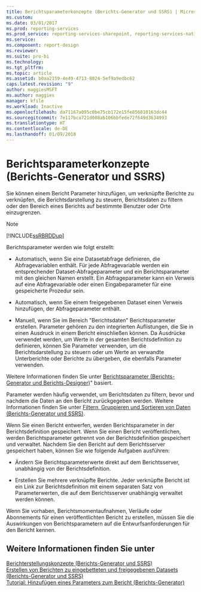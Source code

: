 ```yaml
---
title: Berichtsparameterkonzepte (Berichts-Generator und SSRS) | Microsoft-Dokumentation
ms.custom: 
ms.date: 03/01/2017
ms.prod: reporting-services
ms.prod_service: reporting-services-sharepoint, reporting-services-native
ms.service: 
ms.component: report-design
ms.reviewer: 
ms.suite: pro-bi
ms.technology: 
ms.tgt_pltfrm: 
ms.topic: article
ms.assetid: b0aa2159-4e49-4713-8824-5ef9a9edbc62
caps.latest.revision: "9"
author: maggiesMSFT
ms.author: maggies
manager: kfile
ms.workload: Inactive
ms.openlocfilehash: da71167a095c0be75cb172e15fe856818163dc44
ms.sourcegitcommit: 7e117bca721d008ab106bbfede72f649d3634993
ms.translationtype: HT
ms.contentlocale: de-DE
ms.lasthandoff: 01/09/2018
---
```

# <a name="report-parameters-concepts-report-builder-and-ssrs"></a>Berichtsparameterkonzepte (Berichts-Generator und SSRS)
  Sie können einem Bericht Parameter hinzufügen, um verknüpfte Berichte zu verknüpfen, die Berichtsdarstellung zu steuern, Berichtsdaten zu filtern oder den Bereich eines Berichts auf bestimmte Benutzer oder Orte einzugrenzen.  
  
> [!NOTE]  
>  [!INCLUDE[ssRBRDDup](../../includes/ssrbrddup-md.md)]  
  
 Berichtsparameter werden wie folgt erstellt:  
  
-   Automatisch, wenn Sie eine Datasetabfrage definieren, die Abfragevariablen enthält. Für jede Abfragevariable werden ein entsprechender Dataset-Abfrageparameter und ein Berichtsparameter mit den gleichen Namen erstellt. Ein Abfrageparameter kann ein Verweis auf eine Abfragevariable oder einen Eingabeparameter für eine gespeicherte Prozedur sein.  
  
-   Automatisch, wenn Sie einem freigegebenen Dataset einen Verweis hinzufügen, der Abfrageparameter enthält.  
  
-   Manuell, wenn Sie im Bereich "Berichtsdaten" Berichtsparameter erstellen. Parameter gehören zu den integrierten Auflistungen, die Sie in einen Ausdruck in einem Bericht einschließen können. Da Ausdrücke verwendet werden, um Werte in der gesamten Berichtsdefinition zu definieren, können Sie Parameter verwenden, um die Berichtsdarstellung zu steuern oder um Werte an verwandte Unterberichte oder Berichte zu übergeben, die ebenfalls Parameter verwenden.  
  
 Weitere Informationen finden Sie unter [Berichtsparameter &#40;Berichts-Generator und Berichts-Designer&#41;](../../reporting-services/report-design/report-parameters-report-builder-and-report-designer.md)" basiert.  
  
 Parameter werden häufig verwendet, um Berichtsdaten zu filtern, bevor und nachdem die Daten an den Bericht zurückgegeben werden. Weitere Informationen finden Sie unter [Filtern, Gruppieren und Sortieren von Daten &#40;Berichts-Generator und SSRS&#41;](../../reporting-services/report-design/filter-group-and-sort-data-report-builder-and-ssrs.md).  
  
 Wenn Sie einen Bericht entwerfen, werden Berichtsparameter in der Berichtsdefinition gespeichert. Wenn Sie einen Bericht veröffentlichen, werden Berichtsparameter getrennt von der Berichtsdefinition gespeichert und verwaltet. Nachdem Sie den Bericht auf dem Berichtsserver gespeichert haben, können Sie wie folgende Aufgaben ausführen:  
  
-   Ändern Sie Berichtsparameterwerte direkt auf dem Berichtsserver, unabhängig von der Berichtsdefinition.  
  
-   Erstellen Sie mehrere verknüpfte Berichte. Jeder verknüpfte Bericht ist ein Link zur Berichtsdefinition mit einem separaten Satz von Parameterwerten, die auf dem Berichtsserver unabhängig verwaltet werden können.  
  
 Wenn Sie vorhaben, Berichtsmomentaufnahmen, Verläufe oder Abonnements für einen veröffentlichten Bericht zu erstellen, müssen Sie die Auswirkungen von Berichtsparametern auf die Entwurfsanforderungen für den Bericht kennen.  
  
## <a name="see-also"></a>Weitere Informationen finden Sie unter  
 [Berichterstellungskonzepte &#40;Berichts-Generator und SSRS&#41;](../../reporting-services/report-design/report-authoring-concepts-report-builder-and-ssrs.md)   
 [Erstellen von Berichten zu eingebetteten und freigegebenen Datasets &#40;Berichts-Generator und SSRS&#41;](../../reporting-services/report-data/report-embedded-datasets-and-shared-datasets-report-builder-and-ssrs.md)   
 [Tutorial: Hinzufügen eines Parameters zum Bericht &#40;Berichts-Generator&#41;](../../reporting-services/tutorial-add-a-parameter-to-your-report-report-builder.md)  
  
  
